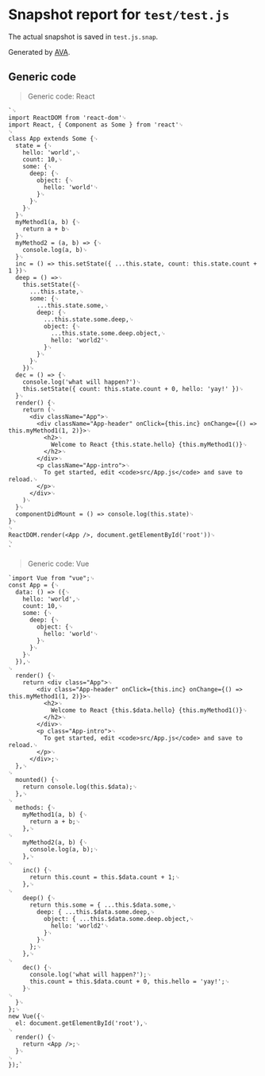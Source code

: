 # Snapshot report for `test/test.js`

The actual snapshot is saved in `test.js.snap`.

Generated by [AVA](https://ava.li).

## Generic code

> Generic code: React

    `␊
    import ReactDOM from 'react-dom'␊
    import React, { Component as Some } from 'react'␊
    ␊
    class App extends Some {␊
      state = {␊
        hello: 'world',␊
        count: 10,␊
        some: {␊
          deep: {␊
            object: {␊
              hello: 'world'␊
            }␊
          }␊
        }␊
      }␊
      myMethod1(a, b) {␊
        return a + b␊
      }␊
      myMethod2 = (a, b) => {␊
        console.log(a, b)␊
      }␊
      inc = () => this.setState({ ...this.state, count: this.state.count + 1 })␊
      deep = () =>␊
        this.setState({␊
          ...this.state,␊
          some: {␊
            ...this.state.some,␊
            deep: {␊
              ...this.state.some.deep,␊
              object: {␊
                ...this.state.some.deep.object,␊
                hello: 'world2'␊
              }␊
            }␊
          }␊
        })␊
      dec = () => {␊
        console.log('what will happen?')␊
        this.setState({ count: this.state.count + 0, hello: 'yay!' })␊
      }␊
      render() {␊
        return (␊
          <div className="App">␊
            <div className="App-header" onClick={this.inc} onChange={() => this.myMethod1(1, 2)}>␊
              <h2>␊
                Welcome to React {this.state.hello} {this.myMethod1()}␊
              </h2>␊
            </div>␊
            <p className="App-intro">␊
              To get started, edit <code>src/App.js</code> and save to reload.␊
            </p>␊
          </div>␊
        )␊
      }␊
      componentDidMount = () => console.log(this.state)␊
    }␊
    ␊
    ReactDOM.render(<App />, document.getElementById('root'))␊
    ␊
    `

> Generic code: Vue

    `import Vue from "vue";␊
    const App = {␊
      data: () => ({␊
        hello: 'world',␊
        count: 10,␊
        some: {␊
          deep: {␊
            object: {␊
              hello: 'world'␊
            }␊
          }␊
        }␊
      }),␊
    ␊
      render() {␊
        return <div class="App">␊
            <div class="App-header" onClick={this.inc} onChange={() => this.myMethod1(1, 2)}>␊
              <h2>␊
                Welcome to React {this.$data.hello} {this.myMethod1()}␊
              </h2>␊
            </div>␊
            <p class="App-intro">␊
              To get started, edit <code>src/App.js</code> and save to reload.␊
            </p>␊
          </div>;␊
      },␊
    ␊
      mounted() {␊
        return console.log(this.$data);␊
      },␊
    ␊
      methods: {␊
        myMethod1(a, b) {␊
          return a + b;␊
        },␊
    ␊
        myMethod2(a, b) {␊
          console.log(a, b);␊
        },␊
    ␊
        inc() {␊
          return this.count = this.$data.count + 1;␊
        },␊
    ␊
        deep() {␊
          return this.some = { ...this.$data.some,␊
            deep: { ...this.$data.some.deep,␊
              object: { ...this.$data.some.deep.object,␊
                hello: 'world2'␊
              }␊
            }␊
          };␊
        },␊
    ␊
        dec() {␊
          console.log('what will happen?');␊
          this.count = this.$data.count + 0, this.hello = 'yay!';␊
        }␊
    ␊
      }␊
    };␊
    new Vue({␊
      el: document.getElementById('root'),␊
    ␊
      render() {␊
        return <App />;␊
      }␊
    ␊
    });`
